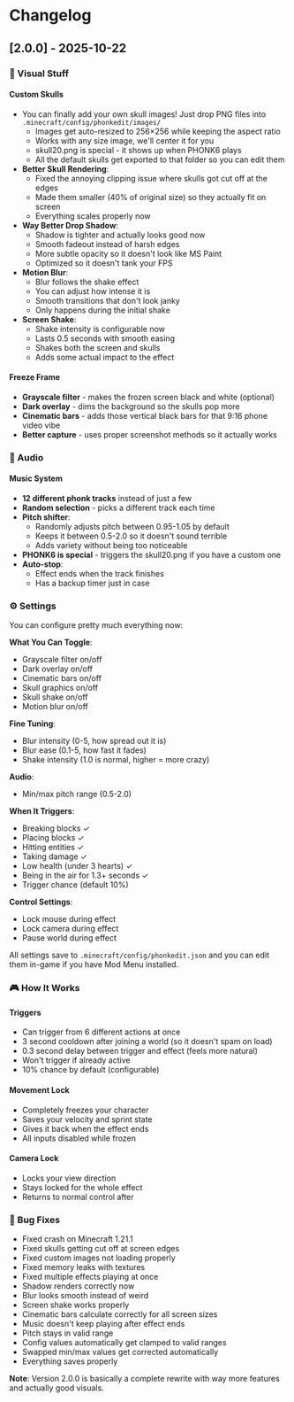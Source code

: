# Changelog

## [2.0.0] - 2025-10-22

### 🎨 Visual Stuff

#### Custom Skulls
- You can finally add your own skull images! Just drop PNG files into `.minecraft/config/phonkedit/images/`
  - Images get auto-resized to 256×256 while keeping the aspect ratio
  - Works with any size image, we'll center it for you
  - skull20.png is special - it shows up when PHONK6 plays
  - All the default skulls get exported to that folder so you can edit them
- **Better Skull Rendering**:
  - Fixed the annoying clipping issue where skulls got cut off at the edges
  - Made them smaller (40% of original size) so they actually fit on screen
  - Everything scales properly now
- **Way Better Drop Shadow**:
  - Shadow is tighter and actually looks good now
  - Smooth fadeout instead of harsh edges
  - More subtle opacity so it doesn't look like MS Paint
  - Optimized so it doesn't tank your FPS
- **Motion Blur**:
  - Blur follows the shake effect
  - You can adjust how intense it is
  - Smooth transitions that don't look janky
  - Only happens during the initial shake
- **Screen Shake**:
  - Shake intensity is configurable now
  - Lasts 0.5 seconds with smooth easing
  - Shakes both the screen and skulls
  - Adds some actual impact to the effect

#### Freeze Frame
- **Grayscale filter** - makes the frozen screen black and white (optional)
- **Dark overlay** - dims the background so the skulls pop more
- **Cinematic bars** - adds those vertical black bars for that 9:16 phone video vibe
- **Better capture** - uses proper screenshot methods so it actually works

### 🎵 Audio

#### Music System
- **12 different phonk tracks** instead of just a few
- **Random selection** - picks a different track each time
- **Pitch shifter**:
  - Randomly adjusts pitch between 0.95-1.05 by default
  - Keeps it between 0.5-2.0 so it doesn't sound terrible
  - Adds variety without being too noticeable
- **PHONK6 is special** - triggers the skull20.png if you have a custom one
- **Auto-stop**:
  - Effect ends when the track finishes
  - Has a backup timer just in case

### ⚙️ Settings

You can configure pretty much everything now:

**What You Can Toggle**:
- Grayscale filter on/off
- Dark overlay on/off
- Cinematic bars on/off
- Skull graphics on/off
- Skull shake on/off
- Motion blur on/off

**Fine Tuning**:
- Blur intensity (0-5, how spread out it is)
- Blur ease (0.1-5, how fast it fades)
- Shake intensity (1.0 is normal, higher = more crazy)

**Audio**:
- Min/max pitch range (0.5-2.0)

**When It Triggers**:
- Breaking blocks ✓
- Placing blocks ✓
- Hitting entities ✓
- Taking damage ✓
- Low health (under 3 hearts) ✓
- Being in the air for 1.3+ seconds ✓
- Trigger chance (default 10%)

**Control Settings**:
- Lock mouse during effect
- Lock camera during effect
- Pause world during effect

All settings save to `.minecraft/config/phonkedit.json` and you can edit them in-game if you have Mod Menu installed.

### 🎮 How It Works

#### Triggers
- Can trigger from 6 different actions at once
- 3 second cooldown after joining a world (so it doesn't spam on load)
- 0.3 second delay between trigger and effect (feels more natural)
- Won't trigger if already active
- 10% chance by default (configurable)

#### Movement Lock
- Completely freezes your character
- Saves your velocity and sprint state
- Gives it back when the effect ends
- All inputs disabled while frozen

#### Camera Lock
- Locks your view direction
- Stays locked for the whole effect
- Returns to normal control after

### 🐛 Bug Fixes

- Fixed crash on Minecraft 1.21.1
- Fixed skulls getting cut off at screen edges
- Fixed custom images not loading properly
- Fixed memory leaks with textures
- Fixed multiple effects playing at once
- Shadow renders correctly now
- Blur looks smooth instead of weird
- Screen shake works properly
- Cinematic bars calculate correctly for all screen sizes
- Music doesn't keep playing after effect ends
- Pitch stays in valid range
- Config values automatically get clamped to valid ranges
- Swapped min/max values get corrected automatically
- Everything saves properly



**Note**: Version 2.0.0 is basically a complete rewrite with way more features and actually good visuals.
